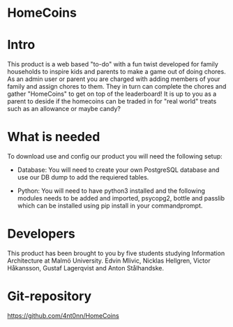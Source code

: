 # HomeCoins

# Intro

This product is a web based "to-do" with a fun twist developed for family households
to inspire kids and parents to make a game out of doing chores.
As an admin user or parent you are charged with adding members of your family
and assign chores to them. They in turn can complete the chores and gather "HomeCoins"
to get on top of the leaderboard! It is up to you as a parent to deside if the homecoins 
can be traded in for "real world" treats such as an allowance or maybe candy?

# What is needed

To download use and config our product you will need the following setup:
- Database:
    You will need to create your own PostgreSQL database and 
    use our DB dump to add the requiered tables.

- Python:
    You will need to have python3 installed and the following modules needs to
    be added and imported, psycopg2, bottle and passlib which can be installed using
    pip install in your commandprompt.

# Developers

This product has been brought to you by five students studying Information Architecture at Malmö University.
Edvin Mlivic, Nicklas Hellgren, Victor Håkansson, Gustaf Lagerqvist and Anton Stålhandske.


# Git-repository


https://github.com/4nt0nn/HomeCoins
